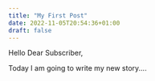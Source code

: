 ```yaml
---
title: "My First Post"
date: 2022-11-05T20:54:36+01:00
draft: false
---
```


Hello Dear Subscriber,

Today I am going to write my new story....

